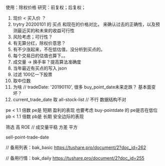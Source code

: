 使用：除权价格
研究：前复权；后复权；


1. 现价 < 买入价 ？ 
2. trytry 20200101 的 买点 和现在的价格对比， 来确认过去的正确性，以及预测最近买的和未来的收益可行性
3. 风险考虑；可行性？
4. 有无算分红，除权价意思？
5. 有不少涨起来，不在低估值，没分析到买点的。
6. 每个交易日的估值也算下。。
7. 成交量 -> 换手率？提高算法准确度
8. 当年最近有买点的写入 json
9. 过滤 100亿一下股票
10. 取中位数
11. 为啥 // tradeDate: '20190110', 很多 buy_point_date未来走跌？ 基本面变坏？
12. current_trade_date 取 all-stock-list // 不行 数据结构不对

pe < 1.1 倍数 pe是 短期 盈利的表现  也要考虑 buy-pointdate 的 pe是否在低位
pb < 1.1 倍数 pb是 长期 安全边际的表现


筛选 高 ROE
// 成交量平稳  方差 平方



sell-point-trade-date


// 备用列表：bak_basic https://tushare.pro/document/2?doc_id=262

// 备用行情：bak_daily https://tushare.pro/document/2?doc_id=255

